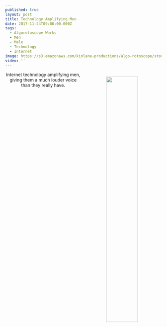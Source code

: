```yaml
---
published: true
layout: post
title: Technology Amplifying Men
date: 2017-11-24T09:00:00.000Z
tags:
  - Algorotoscope Works
  - Men
  - Male
  - Technology
  - Internet
image: https://s3.amazonaws.com/kinlane-productions/algo-rotoscope/stories-new/statue-face-open-mouth_copper_circuit.png
video: ''
---
```

<p align="center"><img src="{{ page.image }}" width="45%" align="right" style="padding: 15px;" /></p>
<center>Internet technology amplifying men, giving them a much louder voice than they really have.</center>
